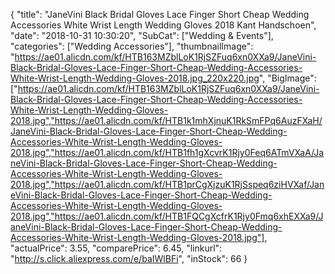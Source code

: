 {
	"title": "JaneVini Black Bridal Gloves Lace Finger Short Cheap Wedding Accessories White Wrist Length Wedding Gloves 2018 Kant Handschoen",
	"date": "2018-10-31 10:30:20",
	"SubCat": ["Wedding & Events"],
	"categories": ["Wedding Accessories"],
	"thumbnailImage": "https://ae01.alicdn.com/kf/HTB163MZblLoK1RjSZFuq6xn0XXa9/JaneVini-Black-Bridal-Gloves-Lace-Finger-Short-Cheap-Wedding-Accessories-White-Wrist-Length-Wedding-Gloves-2018.jpg_220x220.jpg",
	"BigImage": ["https://ae01.alicdn.com/kf/HTB163MZblLoK1RjSZFuq6xn0XXa9/JaneVini-Black-Bridal-Gloves-Lace-Finger-Short-Cheap-Wedding-Accessories-White-Wrist-Length-Wedding-Gloves-2018.jpg","https://ae01.alicdn.com/kf/HTB1k1mhXjnuK1RkSmFPq6AuzFXaH/JaneVini-Black-Bridal-Gloves-Lace-Finger-Short-Cheap-Wedding-Accessories-White-Wrist-Length-Wedding-Gloves-2018.jpg","https://ae01.alicdn.com/kf/HTB1fh1gXcvrK1Rjy0Feq6ATmVXaA/JaneVini-Black-Bridal-Gloves-Lace-Finger-Short-Cheap-Wedding-Accessories-White-Wrist-Length-Wedding-Gloves-2018.jpg","https://ae01.alicdn.com/kf/HTB1prCgXjzuK1RjSspeq6ziHVXaf/JaneVini-Black-Bridal-Gloves-Lace-Finger-Short-Cheap-Wedding-Accessories-White-Wrist-Length-Wedding-Gloves-2018.jpg","https://ae01.alicdn.com/kf/HTB1FQCgXcfrK1Rjy0Fmq6xhEXXa9/JaneVini-Black-Bridal-Gloves-Lace-Finger-Short-Cheap-Wedding-Accessories-White-Wrist-Length-Wedding-Gloves-2018.jpg"],
	"actualPrice": 3.55,
	"comparePrice": 6.45,
	"linkurl": "http://s.click.aliexpress.com/e/baIWlBFi",
	"inStock": 66
}
